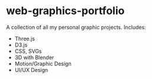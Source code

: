 # web-graphics-portfolio

A collection of all my personal graphic projects.
Includes:
- Three.js
- D3.js
- CSS, SVGs
- 3D with Blender
- Motion/Graphic Design 
- UI/UX Design
